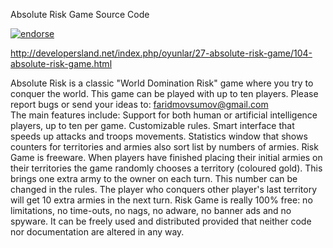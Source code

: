 Absolute Risk Game Source Code

[![endorse](http://api.coderwall.com/faridmovsumov/endorsecount.png)](http://coderwall.com/faridmovsumov)

http://developersland.net/index.php/oyunlar/27-absolute-risk-game/104-absolute-risk-game.html

Absolute Risk is a classic "World Domination Risk" game where you try to conquer the world. This game can be played with up to ten players. 
Please report bugs or send your ideas to: faridmovsumov@gmail.com   
The main features include:
Support for both human or artificial intelligence players, up to ten per game.
Customizable rules.
Smart interface that speeds up attacks and troops movements.
Statistics window that shows counters for territories and armies also sort list by numbers of armies.
Risk Game is freeware.
When players have finished placing their initial armies on their territories the game randomly chooses a territory (coloured gold). This brings one extra army to the owner on each turn. This number can be changed in the rules.
The player who conquers other player's last territory will get 10 extra armies in the next turn.
Risk Game is really 100% free: no limitations, no time-outs, no nags, no adware, no banner ads and no spyware. It can be freely used and distributed provided that neither code nor documentation are altered in any way.